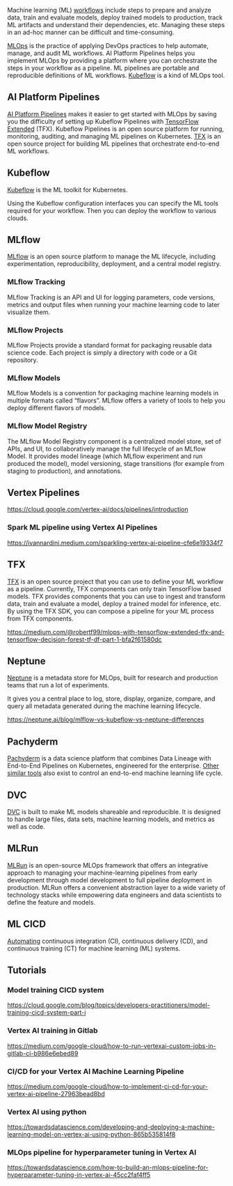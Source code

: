 

Machine learning (ML) [workflows](Workflows) include steps to prepare and analyze data, train and evaluate models, deploy trained models to production, track ML artifacts and understand their dependencies, etc. Managing these steps in an ad-hoc manner can be difficult and time-consuming.

[MLOps](https://cloud.google.com/solutions/machine-learning/setting-up-an-mlops-environment) is the practice of applying DevOps practices to help automate, manage, and audit ML workflows. AI Platform Pipelines helps you implement MLOps by providing a platform where you can orchestrate the steps in your workflow as a pipeline. ML pipelines are portable and reproducible definitions of ML workflows.  [Kubeflow](Kubeflow) is a kind of MLOps tool.



## AI  Platform  Pipelines 

[AI Platform Pipelines](https://cloud.google.com/ai-platform/pipelines/docs) makes it easier to get started with MLOps by saving you the difficulty of setting up Kubeflow Pipelines with [TensorFlow Extended](TFX) (TFX). Kubeflow Pipelines is an open source platform for running, monitoring, auditing, and managing ML pipelines on Kubernetes. [TFX](TFX) is an open source project for building ML pipelines that orchestrate end-to-end ML workflows.





## Kubeflow

[Kubeflow](Kubeflow) is the ML toolkit for Kubernetes.

Using the Kubeflow configuration interfaces you can specify the ML tools required for your workflow. Then you can deploy the workflow to various clouds.


## MLflow

[MLflow](https://mlflow.org/)  is an open source platform to manage the ML lifecycle, including experimentation, reproducibility, deployment, and a central model registry.

### MLflow Tracking

MLflow Tracking is an API and UI for logging parameters, code versions, metrics and output files when running your machine learning code to later visualize them. 

### MLflow Projects

MLflow Projects provide a standard format for packaging reusable data science code. Each project is simply a directory with code or a Git repository.

### MLflow Models

MLflow Models is a convention for packaging machine learning models in multiple formats called “flavors”. MLflow offers a variety of tools to help you deploy different flavors of models. 


### MLflow Model Registry

The MLflow Model Registry component is a centralized model store, set of APIs, and UI, to collaboratively manage the full lifecycle of an MLflow Model. It provides model lineage (which MLflow experiment and run produced the model), model versioning, stage transitions (for example from staging to production), and annotations.



## Vertex Pipelines

https://cloud.google.com/vertex-ai/docs/pipelines/introduction

### Spark ML pipeline using Vertex AI Pipelines

https://ivannardini.medium.com/sparkling-vertex-ai-pipeline-cfe6e19334f7


## TFX

[TFX](https://www.tensorflow.org/tfx) is an open source project that you can use to define your ML workflow as a pipeline. Currently, TFX components can only train TensorFlow based models. TFX provides components that you can use to ingest and transform data, train and evaluate a model, deploy a trained model for inference, etc. By using the TFX SDK, you can compose a pipeline for your ML process from TFX components.

https://medium.com/@robertf99/mlops-with-tensorflow-extended-tfx-and-tensorflow-decision-forest-tf-df-part-1-bfa2f61580dc


## Neptune

[Neptune](https://neptune.ai/) is a metadata store for MLOps, built for research and production teams that run a lot of experiments. 

It gives you a central place to log, store, display, organize, compare, and query all metadata generated during the machine learning lifecycle.

https://neptune.ai/blog/mlflow-vs-kubeflow-vs-neptune-differences


## Pachyderm

[Pachyderm](https://www.pachyderm.com/) is a data science platform that combines Data Lineage with End-to-End Pipelines on Kubernetes, engineered for the enterprise.  [Other similar tools](https://neptune.ai/blog/the-best-pachyderm-alternatives) also exist to control an end-to-end machine learning life cycle.

## DVC

[DVC](https://dvc.org/) is built to make ML models shareable and reproducible. It is designed to handle large files, data sets, machine learning models, and metrics as well as code.

## MLRun

[MLRun](https://github.com/mlrun/mlrun) is an open-source MLOps framework that offers an integrative approach to managing your machine-learning pipelines from early development through model development to full pipeline deployment in production. MLRun offers a convenient abstraction layer to a wide variety of technology stacks while empowering data engineers and data scientists to define the feature and models.



## ML CICD

[Automating](https://cloud.google.com/solutions/machine-learning/mlops-continuous-delivery-and-automation-pipelines-in-machine-learning) continuous integration (CI), continuous delivery (CD), and continuous training (CT) for machine learning (ML) systems.


## Tutorials

### Model training CICD system

https://cloud.google.com/blog/topics/developers-practitioners/model-training-cicd-system-part-i

### Vertex AI training in Gitlab 

https://medium.com/google-cloud/how-to-run-vertexai-custom-jobs-in-gitlab-ci-b986e6ebed89

### CI/CD for your Vertex AI Machine Learning Pipeline

https://medium.com/google-cloud/how-to-implement-ci-cd-for-your-vertex-ai-pipeline-27963bead8bd

### Vertex AI using python

https://towardsdatascience.com/developing-and-deploying-a-machine-learning-model-on-vertex-ai-using-python-865b535814f8

### MLOps pipeline for hyperparameter tuning in Vertex AI

https://towardsdatascience.com/how-to-build-an-mlops-pipeline-for-hyperparameter-tuning-in-vertex-ai-45cc2faf4ff5